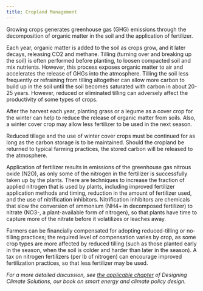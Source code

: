 ```yaml
---
title: Cropland Management
---
```

Growing crops generates greenhouse gas (GHG) emissions through the decomposition of organic matter in the soil and the application of fertilizer.

Each year, organic matter is added to the soil as crops grow, and it later decays, releasing CO2 and methane.  Tilling (turning over and breaking up the soil) is often performed before planting, to loosen compacted soil and mix nutrients.  However, this process exposes organic matter to air and accelerates the release of GHGs into the atmosphere.  Tilling the soil less frequently or refraining from tilling altogether can allow more carbon to build up in the soil until the soil becomes saturated with carbon in about 20-25 years.  However, reduced or eliminated tilling can adversely affect the productivity of some types of crops.

After the harvest each year, planting grass or a legume as a cover crop for the winter can help to reduce the release of organic matter from soils.  Also, a winter cover crop may allow less fertilizer to be used in the next season.

Reduced tillage and the use of winter cover crops must be continued for as long as the carbon storage is to be maintained.  Should the cropland be returned to typical farming practices, the stored carbon will be released to the atmosphere.

Application of fertilizer results in emissions of the greenhouse gas nitrous oxide (N2O), as only some of the nitrogen in the fertilizer is successfully taken up by the plants.  There are techniques to increase the fraction of applied nitrogen that is used by plants, including improved fertilizer application methods and timing, reduction in the amount of fertilizer used, and the use of nitrification inhibitors.  Nitrification inhibitors are chemicals that slow the conversion of ammonium (NH4+ in decomposed fertilizer) to nitrate (NO3-, a plant-available form of nitrogen), so that plants have time to capture more of the nitrate before it volatilizes or leaches away.

Farmers can be financially compensated for adopting reduced-tilling or no-tilling practices; the required level of compensation varies by crop, as some crop types are more affected by reduced tilling (such as those planted early in the season, when the soil is colder and harder than later in the season).  A tax on nitrogen fertilizers (per lb of nitrogen) can encourage improved fertilization practices, so that less fertilizer may be used.

*For a more detailed discussion, see [the applicable chapter](/dcs/policies/industrial-process-emissions-policies/) of Designing Climate Solutions, our book on smart energy and climate policy design.*
